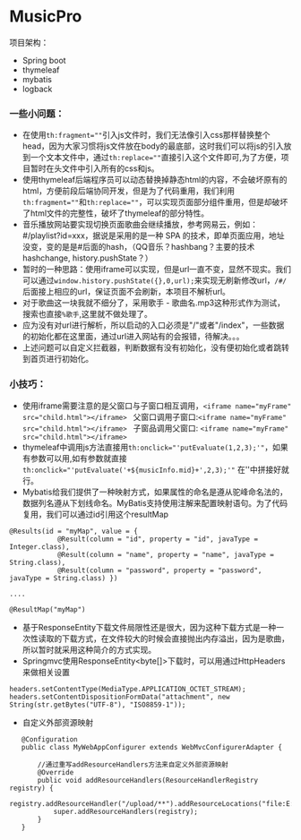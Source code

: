 # MusicPro
项目架构：
* Spring boot
* thymeleaf
* mybatis
* logback





### 一些小问题：
* 在使用```th:fragment=""```引入js文件时，我们无法像引入css那样替换整个head，因为大家习惯将js文件放在body的最底部，这时我们可以将js的引入放到一个文本文件中，通过```th:replace=""```直接引入这个文件即可,为了方便，项目暂时在头文件中引入所有的css和js。
* 使用thymeleaf后端程序员可以动态替换掉静态html的内容，不会破坏原有的html，方便前段后端协同开发，但是为了代码重用，我们利用```th:fragment=""```和```th:replace=""```，可以实现页面部分组件重用，但是却破坏了html文件的完整性，破坏了thymeleaf的部分特性。
* 音乐播放网站要实现切换页面歌曲会继续播放，参考网易云，例如：#/playlist?id=xxx，据说是采用的是一种 SPA 的技术，即单页面应用，地址没变，变的是是#后面的hash，（QQ音乐？hashbang？主要的技术hashchange, history.pushState？）
* 暂时的一种思路：使用iframe可以实现，但是url一直不变，显然不现实。我们可以通过```window.history.pushState({},0,url);```来实现无刷新修改url，```/#/```后面接上相应的url，保证页面不会刷新，本项目不解析url。
* 对于歌曲这一块我就不细分了，采用歌手 - 歌曲名.mp3这种形式作为测试，搜索也直接```%歌手```,这里就不做处理了。
* 应为没有对url进行解析，所以启动的入口必须是"/"或者"/index"，一些数据的初始化都在这里面，通过url进入网站有的会报错，待解决。。。
* 上述问题可以自定义拦截器，判断数据有没有初始化，没有便初始化或者跳转到首页进行初始化。










### 小技巧：
* 使用iframe需要注意的是父窗口与子窗口相互调用，```<iframe name="myFrame" src="child.html"></iframe> ``` 父窗口调用子窗口:```<iframe name="myFrame" src="child.html"></iframe> ``` 子窗品调用父窗口: ```<iframe name="myFrame" src="child.html"></iframe> ```
* thymeleaf中调用js方法直接用```th:onclick="'putEvaluate(1,2,3);'"```，如果有参数可以用,如有参数就直接 ```th:onclick="'putEvaluate('+${musicInfo.mid}+',2,3);'"``` 在''中拼接好就行。
*  Mybatis给我们提供了一种映射方式，如果属性的命名是遵从驼峰命名法的，数据列名遵从下划线命名。MyBatis支持使用注解来配置映射语句。为了代码复用，我们可以通过id引用这个resultMap
```
@Results(id = "myMap", value = {
            @Result(column = "id", property = "id", javaType = Integer.class),
            @Result(column = "name", property = "name", javaType = String.class),
            @Result(column = "password", property = "password", javaType = String.class) })
  
....

@ResultMap("myMap")
```
* 基于ResponseEntity下载文件局限性还是很大，因为这种下载方式是一种一次性读取的下载方式，在文件较大的时候会直接抛出内存溢出，因为是歌曲，所以暂时就采用这种简介的方式实现。
* Springmvc使用ResponseEntity<byte[]>下载时，可以用通过HttpHeaders来做相关设置

```
headers.setContentType(MediaType.APPLICATION_OCTET_STREAM);
headers.setContentDispositionFormData("attachment", new String(str.getBytes("UTF-8"), "ISO8859-1"));
```

* 自定义外部资源映射
```
   @Configuration
   public class MyWebAppConfigurer extends WebMvcConfigurerAdapter {
   
       //通过重写addResourceHandlers方法来自定义外部资源映射
       @Override
       public void addResourceHandlers(ResourceHandlerRegistry registry) {
           registry.addResourceHandler("/upload/**").addResourceLocations("file:E:/upload/");
           super.addResourceHandlers(registry);
       }
   }
```

